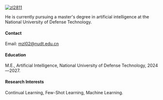

[![zl2811](https://img.shields.io/badge/zl2811-github-blue?logo=github)](https://github.com/zl2811)

He is currently pursuing a master's degree in artificial intelligence at the National University of Defense Technology.

#### Contact

Email: mzl02@nudt.edu.cn

#### Education

M.E., Artificial Intelligence, National University of Defense Technology, 2024—2027.

#### Research Interests

Continual Learning, Few-Shot Learning, Machine Learning.

